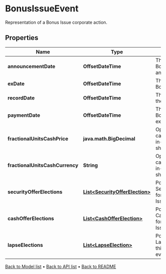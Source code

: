 

# BonusIssueEvent

Representation of a Bonus Issue corporate action.

## Properties

| Name | Type | Description | Notes |
|------------ | ------------- | ------------- | -------------|
|**announcementDate** | **OffsetDateTime** | The date the Bonus Issue is announced. |  [optional] |
|**exDate** | **OffsetDateTime** | The ex-date of the Bonus Issue. |  [optional] |
|**recordDate** | **OffsetDateTime** | The record date of the Bonus Issue. |  [optional] |
|**paymentDate** | **OffsetDateTime** | The date the Bonus Issue is executed. |  [optional] |
|**fractionalUnitsCashPrice** | **java.math.BigDecimal** | Optional. Used in calculating cash-in-lieu of fractional shares. |  [optional] |
|**fractionalUnitsCashCurrency** | **String** | Optional. Used in calculating cash-in-lieu of fractional shares. |  [optional] |
|**securityOfferElections** | [**List&lt;SecurityOfferElection&gt;**](SecurityOfferElection.md) | Possible SecurityElections for this Bonus Issue event, if any. |  [optional] |
|**cashOfferElections** | [**List&lt;CashOfferElection&gt;**](CashOfferElection.md) | Possible CashOfferElections for this Bonus Issue event, if any. |  [optional] |
|**lapseElections** | [**List&lt;LapseElection&gt;**](LapseElection.md) | Possible LapseElections for this Bonus Issue event, if any. |  [optional] |



[Back to Model list](../README.md#documentation-for-models) &#8226; [Back to API list](../README.md#documentation-for-api-endpoints) &#8226; [Back to README](../README.md)


